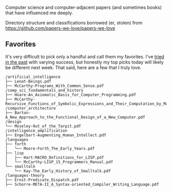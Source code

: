 Computer science and computer-adjacent papers (and sometimes books) that have influenced me deeply.

Directory structure and classifications borrowed (er, stolen) from https://github.com/papers-we-love/papers-we-love

## Favorites

It's very difficult to pick only a handful and call them my favorites. I've [tried in the past](http://blog.fogus.me/2011/09/08/10-technical-papers-every-programmer-should-read-at-least-twice/) with varying success, but honestly my top picks today will likely be different next week. That said, here are a few that I truly love.

    /artificial_intelligence
    ├── Lenat-Beings.pdf
    ├── McCarthy-Programs_With_Common_Sense.pdf
	/comp_sci_fundamentals_and_history
    ├── Hoare-An_Axiomatic_Basis_for_Computer_Programming.pdf
    ├── McCarthy-Recursive_Functions_of_Symbolic_Expressions_and_Their_Computation_by_Machine_Part_1.pdf
	/computer_architecture
    ├── Barton-A_New_Approach_to_the_Functional_Design_of_a_New_Computer.pdf
	/design
    └── Moseley-Out_of_the_Tarpit.pdf
	/intelligence_amplification
    ├── Engelbart-Augmenting_Human_Intellect.pdf
	/languages
    ├── forth
    │   └── Moore-Forth_The_Early_Years.pdf
    ├── lisp
    │   ├── Hart-MACRO_Definitions_for_LISP.pdf
    │   └── McCarthy-LISP_15_Programmers_Manual.pdf
	└── smalltalk
	    └── Kay-The_Early_History_of_Smalltalk.pdf
	/languages-theory
    ├── Ernst-Predicate_Dispatch.pdf
    ├── Schorre-META-II_A_Syntax-oriented_Compiler_Writing_Language.pdf
	

